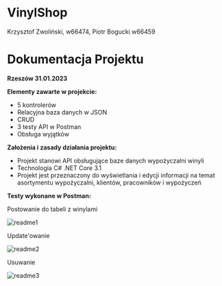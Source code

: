# VinylShop

Krzysztof Zwoliński, w66474, Piotr Bogucki w66459

#  **Dokumentacja Projektu** 

**Rzeszów 31.01.2023**

**Elementy zawarte w projekcie:**

- 5 kontrolerów
- Relacyjna baza danych w JSON
- CRUD
- 3 testy API w Postman
- Obsługa wyjątków

**Założenia i zasady działania projektu:**

- Projekt stanowi API obsługujące baze danych wypożyczalni winyli
- Technologia C# .NET Core 3.1
- Projekt jest przeznaczony do wyświetlania i edycji informacji na temat asortymentu wypożyczalni, klientów, pracowników i wypożyczeń

**Testy wykonane w Postman:**

Postowanie do tabeli z winylami

![readme1](https://user-images.githubusercontent.com/92753660/215883644-659b2df6-db8c-408b-85f7-548aa2a8dff8.png)


Update'owanie

![readme2](https://user-images.githubusercontent.com/92753660/215883828-a2182275-e18b-431a-a365-01c88a2f95b7.png)


Usuwanie

![readme3](https://user-images.githubusercontent.com/92753660/215883869-2d01df59-6155-4660-8341-fb1f3488d897.png)
